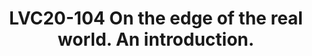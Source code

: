 ---
categories:
- lvc20
description: Raspberry Pis have been there like forever, and have sold like hot cakes
  for 8 years now. Lots of people have done very ambitious projects (self driving
  robot, anyone?), and new ideas and projects surface everyday. Be it building a supercomputer
  by stacking lots of SBCs, a bitcoin miner, a brewery system, home automation, a
  weather station or any crazy idea, the only limit seems to be your imagination.<br
  /><br />Of course, these little beasts can also be used as servers. For years, Docker
  has been used only on big servers, but after resin.io ported Docker to the Arm processor,
  everything changed.<br /><br />Pretty cool to be able to run Docker on that kind
  of mini machines, but what kind of service could you run on Docker with so little
  memory? Lots of things in fact&hellip;<br /><br />And what if you could get the
  best of both worlds? What could you do with a machine able to interact with hardware
  (🌡️, 📹 , 🚦) thanks to Docker? Could you transform your Raspberry Pi into an edge
  computing node, an IoT on steroids 💪 or anything in between?
image: /assets/images/featured-images/lvc20/LVC20-104.png
session_id: LVC20-104
session_room: '[Track 1] IoT/Edge/Embedded'
session_slot:
  end_time: 2020-09-22 12:40
  start_time: 2020-09-22 12:15
session_speakers:
- speaker_bio: 'Father of two, husband of one, geek in denial, fond of handheld devices
    since 1989, beekeepeer and permie. #Linux #Android #Docker #ARMV8 #IOT&lt;br&gt;&lt;br&gt;Joined
    Worldline in 1999.&lt;br&gt;Currently works as an continuous integration for mobile
    development specialist in a transversal unit.&lt;br&gt;Fond of Linux and open
    source, hand-held devices (SBC…).&lt;br&gt;Also interested in new techniques in
    gardening, woodworking by hand, bike commuting and tons of other subjects.&lt;br&gt;Disguised
    as taciturn, but a chatterbox.&lt;br&gt;&lt;br&gt;Trying to push the use of ARM
    Socs in his job and everywhere else…'
  speaker_company: Worldline
  speaker_image: http://avatars.sched.co/0/a8/10468624/avatar.jpg.320x320px.jpg?d8d
  speaker_name: Bruno Verachten
  speaker_position: Hacker in Residence
  speaker_role: attendee, speaker
session_track: IoT and Embedded
tag: session
tags: IoT and Embedded
title: LVC20-104 On the edge of the real world. An introduction.
---